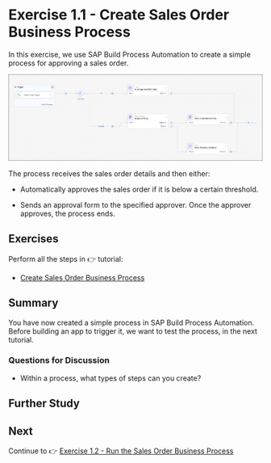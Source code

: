 # Exercise 1.1 - Create Sales Order Business Process 

In this exercise, we use SAP Build Process Automation to create a simple process for approving a sales order.

![Process](../../../images/ex1.1/process.png)

The process receives the sales order details and then either:

- Automatically approves the sales order if it is below a certain threshold.
  
- Sends an approval form to the specified approver. Once the approver approves, the process ends. 

## Exercises

Perform all the steps in 👉 tutorial: 

- [Create Sales Order Business Process](https://developers.sap.com/tutorials/spa-academy-salesorder.html)


## Summary

You have now created a simple process in SAP Build Process Automation. Before building an app to trigger it, we want to test the process, in the next tutorial.


### Questions for Discussion

- Within a process, what types of steps can you create?

## Further Study



## Next

Continue to 👉 [Exercise 1.2 - Run the Sales Order Business Process](../ex1.2/README.md)
